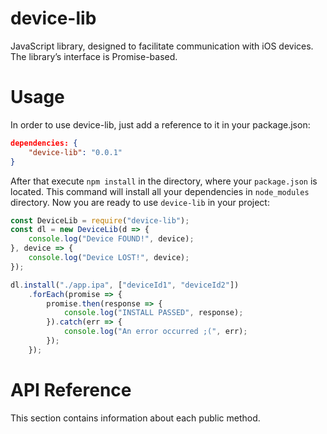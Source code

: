 device-lib
==============

JavaScript library, designed to facilitate communication with iOS devices. The library’s interface is Promise-based.

Usage
==

In order to use device-lib, just add a reference to it in your package.json:
```JSON
dependencies: {
	"device-lib": "0.0.1"
}
```

After that execute `npm install` in the directory, where your `package.json` is located. This command will install all your dependencies in `node_modules` directory. Now you are ready to use `device-lib` in your project:

```JavaScript
const DeviceLib = require("device-lib");
const dl = new DeviceLib(d => {
	console.log("Device FOUND!", device);
}, device => {
	console.log("Device LOST!", device);
});

dl.install("./app.ipa", ["deviceId1", "deviceId2"])
	.forEach(promise => {
		promise.then(response => {
			console.log("INSTALL PASSED", response);
		}).catch(err => {
			console.log("An error occurred ;(", err);
		});
	});
```

API Reference
==
This section contains information about each public method.


